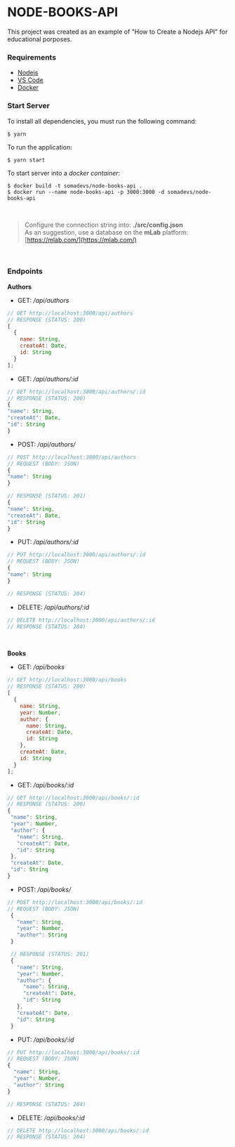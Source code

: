 # NODE-BOOKS-API

This project was created as an example of "How to Create a Nodejs API" for educational porposes.

### Requirements

- [Nodejs](https://nodejs.org/)
- [VS Code](https://code.visualstudio.com/)
- [Docker](https://www.docker.com/products/docker-engine)

### Start Server

To install all dependencies, you must run the following command:

```
$ yarn
```

To run the application:

```
$ yarn start
```

To start server into a _docker container_:

```
$ docker build -t somadevs/node-books-api .
$ docker run --name node-books-api -p 3000:3000 -d somadevs/node-books-api
```

<br />

> Configure the connection string into: **./src/config.json** <br />
> As an suggestion, use a database on the **mLab** platform: [https://mlab.com/](https://mlab.com/)

<br />

### Endpoints

**Authors**

- GET: _/api/authors_

```javascript
// GET http://localhost:3000/api/authors
// RESPONSE (STATUS: 200)
[
  {
    name: String,
    createAt: Date,
    id: String
  }
];
```

- GET: _/api/authors/:id_

```javascript
// GET http://localhost:3000/api/authors/:id
// RESPONSE (STATUS: 200)
{
"name": String,
"createAt": Date,
"id": String
}
```

- POST: _/api/authors/_

```javascript
// POST http://localhost:3000/api/authors
// REQUEST (BODY: JSON)
{
"name": String
}

// RESPONSE (STATUS: 201)
{
"name": String,
"createAt": Date,
"id": String
}
```

- PUT: _/api/authors/:id_

```javascript
// PUT http://localhost:3000/api/authors/:id
// REQUEST (BODY: JSON)
{
"name": String
}

// RESPONSE (STATUS: 204)
```

- DELETE: _/api/authors/:id_

```javascript
// DELETE http://localhost:3000/api/authors/:id
// RESPONSE (STATUS: 204)
```

<br />

**Books**

- GET: _/api/books_

```javascript
// GET http://localhost:3000/api/books
// RESPONSE (STATUS: 200)
[
  {
    name: String,
    year: Number,
    author: {
      name: String,
      createAt: Date,
      id: String
    },
    createAt: Date,
    id: String
  }
];
```

- GET: _/api/books/:id_

```javascript
// GET http://localhost:3000/api/books/:id
// RESPONSE (STATUS: 200)
{
 "name": String,
 "year": Number,
 "author": {
   "name": String,
   "createAt": Date,
   "id": String
 },
 "createAt": Date,
 "id": String
}
```

- POST: _/api/books/_

```javascript
// POST http://localhost:3000/api/books/:id
// REQUEST (BODY: JSON)
 {
   "name": String,
   "year": Number,
   "author": String
 }

 // RESPONSE (STATUS: 201)
 {
   "name": String,
   "year": Number,
   "author": {
     "name": String,
     "createAt": Date,
     "id": String
   },
   "createAt": Date,
   "id": String
 }
```

- PUT: _/api/books/:id_

```javascript
// PUT http://localhost:3000/api/books/:id
// REQUEST (BODY: JSON)
{
  "name": String,
  "year": Number,
  "author": String
}

// RESPONSE (STATUS: 204)
```

- DELETE: _/api/books/:id_

```javascript
// DELETE http://localhost:3000/api/books/:id
// RESPONSE (STATUS: 204)
```
